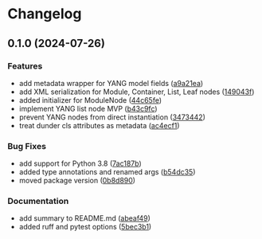 # Changelog

## 0.1.0 (2024-07-26)


### Features

* add metadata wrapper for YANG model fields ([a9a21ea](https://github.com/nomios-opensource/yapyang/commit/a9a21eafd9f41fc09538f52a91acfbd063e12952))
* add XML serialization for Module, Container, List, Leaf nodes ([149043f](https://github.com/nomios-opensource/yapyang/commit/149043fc3ed2928f37cb0f356dc289c50bd1f96a))
* added initializer for ModuleNode ([44c65fe](https://github.com/nomios-opensource/yapyang/commit/44c65fe72f144f6a320427e13b3eb6ba5d9c0a76))
* implement YANG list node MVP ([b43c9fc](https://github.com/nomios-opensource/yapyang/commit/b43c9fcf00b8409b4e03d98e35c12e849d0357c1))
* prevent YANG nodes from direct instantiation ([3473442](https://github.com/nomios-opensource/yapyang/commit/34734426faa8a5cee1438dec7b7e4b05050f07bf))
* treat dunder cls attributes as metadata ([ac4ecf1](https://github.com/nomios-opensource/yapyang/commit/ac4ecf1ef65a601c9fa00f24fa2f24c39da72381))


### Bug Fixes

* add support for Python 3.8 ([7ac187b](https://github.com/nomios-opensource/yapyang/commit/7ac187ba34a1b6fc9fd9571d759efbc5a3954b33))
* added type annotations and renamed args ([b54dc35](https://github.com/nomios-opensource/yapyang/commit/b54dc351f2c8e727b803b81c5aa68b34284d6ce0))
* moved package version ([0b8d890](https://github.com/nomios-opensource/yapyang/commit/0b8d890ccbfb6bce03b8b645a3adb1b06a59e3d5))


### Documentation

* add summary to README.md ([abeaf49](https://github.com/nomios-opensource/yapyang/commit/abeaf497749731a1c8a9eaf3ddb63fa1426dc11f))
* added ruff and pytest options ([5bec3b1](https://github.com/nomios-opensource/yapyang/commit/5bec3b17338fd02a8e89ad6a819810dae6207bb1))
